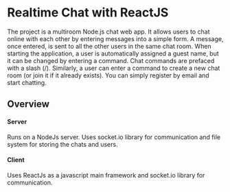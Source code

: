 # Realtime Chat with ReactJS
The project is a multiroom Node.js chat web app. It allows users to chat online with each other by entering messages into a simple form. A message, once entered, is sent to all the other users in the same chat room. When starting the application, a user is automatically assigned a guest name, but it can be changed by entering a command. Chat commands are prefaced with a slash (/). Similarly, a user can enter a command to create a new chat room (or join it if it already exists). You can simply register by email and start chatting.

## Overview
#### Server
Runs on a NodeJs server. Uses socket.io library for communication and file system for storing the chats and users.

#### Client
Uses ReactJs as a javascript main framework and socket.io library for communication.
